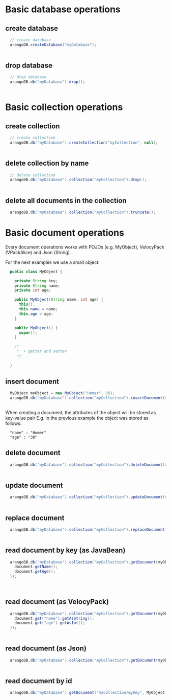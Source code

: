 # Basic database operations
## create database
``` Java
  // create database 
  arangoDB.createDatabase("myDatabase");
  
```

## drop database
``` Java
  // drop database 
  arangoDB.db("myDatabase").drop();
  
```

# Basic collection operations
## create collection
``` Java
  // create collection
  arangoDB.db("myDatabase").createCollection("myCollection", null);
  
```

## delete collection by name
``` Java
  // delete collection 
  arangoDB.db("myDatabase").collection("myCollection").drop();
  
```

## delete all documents in the collection
``` Java
  arangoDB.db("myDatabase").collection("myCollection").truncate();
```

# Basic document operations

Every document operations works with POJOs (e.g. MyObject), VelocyPack (VPackSlice) and Json (String).

For the next examples we use a small object:

``` Java
  public class MyObject {

    private String key;
    private String name;
    private int age;

    public MyObject(String name, int age) {
      this();
      this.name = name;
      this.age = age;
    }

    public MyObject() {
      super();
    }

    /*
     *  + getter and setter
     */
  
  }  
```

## insert document
``` Java
  MyObject myObject = new MyObject("Homer", 38);
  arangoDB.db("myDatabase").collection("myCollection").insertDocument(myObject);
    
```

When creating a document, the attributes of the object will be stored as key-value pair
E.g. in the previous example the object was stored as follows:
``` properties
  "name" : "Homer"
  "age" : "38"
```
  

## delete document
``` Java
  arangoDB.db("myDatabase").collection("myCollection").deleteDocument(myObject.getKey);
  
```

## update document
``` Java
  arangoDB.db("myDatabase").collection("myCollection").updateDocument(myObject.getKey, myUpdatedObject);
  
```

## replace document
``` Java
  arangoDB.db("myDatabase").collection("myCollection").replaceDocument(myObject.getKey, myObject2);
  
```

## read document by key (as JavaBean)
``` Java
  arangoDB.db("myDatabase").collection("myCollection").getDocument(myObject.getKey, MyObject.class).thenAccept(document -> {
    document.getName();
    document.getAge();
  });
  
  
```

## read document (as VelocyPack)
``` Java
  arangoDB.db("myDatabase").collection("myCollection").getDocument(myObject.getKey, VPackSlice.class).thenAccept(document -> {
    document.get("name").getAsString();
    document.get("age").getAsInt();
  });
  
```

## read document (as Json)
``` Java
  arangoDB.db("myDatabase").collection("myCollection").getDocument(myObject.getKey, String.class);
  
```

## read document by id
``` Java
  arangoDB.db("myDatabase").getDocument("myCollection/myKey", MyObject.class);
  
```
